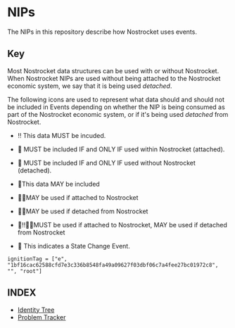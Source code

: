 # NIPs
The NIPs in this repository describe how Nostrocket uses events.

## Key
Most Nostrocket data structures can be used with or without Nostrocket. When Nostrocket NIPs are used without being attached to the Nostrocket economic system, we say that it is being used *detached*. 

The following icons are used to represent what data should and should not be included in Events depending on whether the NIP is being consumed as part of the Nostrocket economic system, or if it's being used *detached* from Nostrocket.

* ‼️ This data MUST be incuded.   

* 🚀 MUST be included IF and ONLY IF used within Nostrocket (attached).  

* 🍌 MUST be included IF and ONLY IF used without Nostrocket (detached).  

* 🔹This data MAY be included   

* 🚀🔹MAY be used if attached to Nostrocket  

* 🍌🔹MAY be used if detached from Nostrocket  

* 🚀‼️🍌🔹MUST be used if attached to Nostrocket, MAY be used if detached from Nostrocket  

* 🔂 This indicates a State Change Event.

`ignitionTag = ["e", "1bf16cac62588cfd7e3c336b8548fa49a09627f03dbf06c7a4fee27bc01972c8", "", "root"]`

## INDEX

* [Identity Tree](Identity.md)
* [Problem Tracker](Problems.md)
